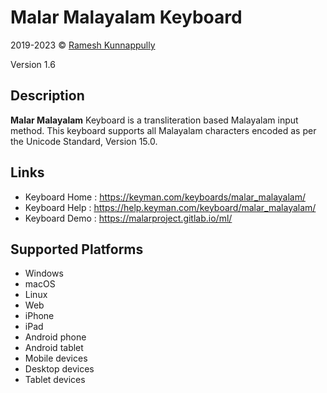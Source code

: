 Malar Malayalam Keyboard
==============

2019-2023 © [Ramesh Kunnappully](mailto:ramesh1@protonmail.com)

Version 1.6

Description
-----------

**Malar Malayalam** Keyboard is a transliteration based Malayalam input method. This keyboard supports all Malayalam characters encoded as per the Unicode Standard, Version 15.0.

Links
-----
 * Keyboard Home : https://keyman.com/keyboards/malar_malayalam/
 * Keyboard Help : https://help.keyman.com/keyboard/malar_malayalam/
 * Keyboard Demo : https://malarproject.gitlab.io/ml/

Supported Platforms
-------------------
 * Windows
 * macOS
 * Linux
 * Web
 * iPhone
 * iPad
 * Android phone
 * Android tablet
 * Mobile devices
 * Desktop devices
 * Tablet devices

